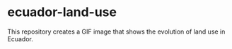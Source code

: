 # ecuador-land-use
This repository creates a GIF image that shows the evolution of land use in Ecuador. 

